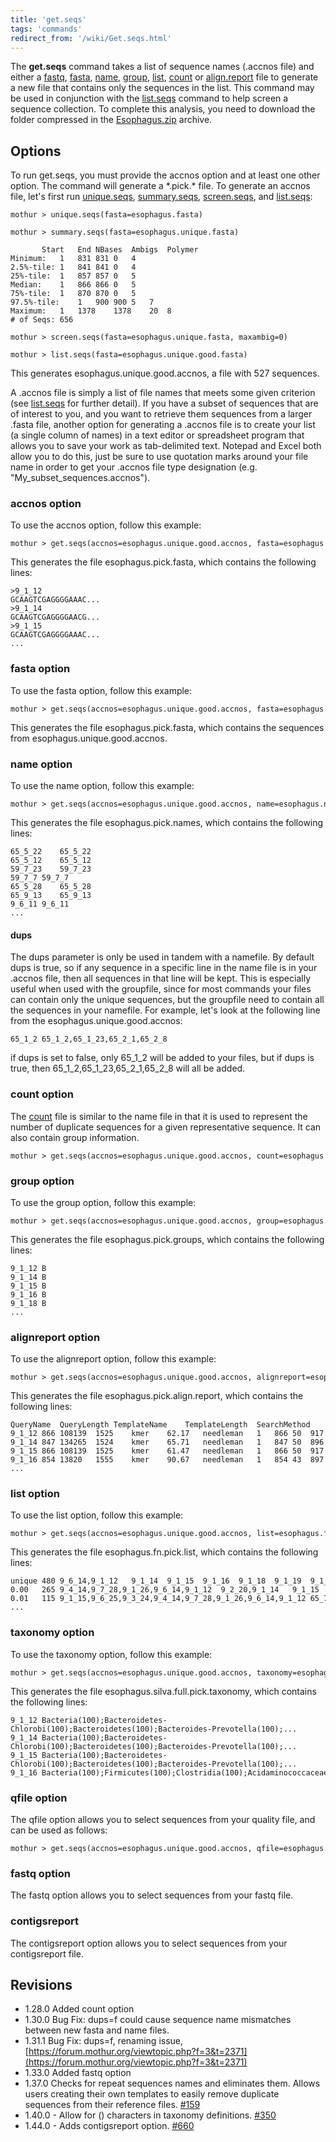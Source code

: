 ```yaml
---
title: 'get.seqs'
tags: 'commands'
redirect_from: '/wiki/Get.seqs.html'
---
```

The **get.seqs** command takes a list of sequence
names (.accnos file) and either a [ fastq](/wiki/fastq_file), [
fasta](/wiki/fasta_file), [ name](/wiki/name_file), [
group](/wiki/group_file), [ list](/wiki/list_file), [
count](/wiki/Count_File) or [
align.report](/wiki/align.report_file) file to generate a new file
that contains only the sequences in the list. This command may be used
in conjunction with the [list.seqs](/wiki/list.seqs) command to
help screen a sequence collection. To complete this analysis, you need
to download the folder compressed in the [
Esophagus.zip](https://mothur.s3.us-east-2.amazonaws.com/wiki/esophagus.zip) archive.


## Options

To run get.seqs, you must provide the accnos option and at least one
other option. The command will generate a \*.pick.\* file. To generate
an accnos file, let's first run [unique.seqs](/wiki/unique.seqs),
[summary.seqs](/wiki/summary.seqs),
[screen.seqs](/wiki/screen.seqs), and
[list.seqs](/wiki/list.seqs):

    mothur > unique.seqs(fasta=esophagus.fasta)

    mothur > summary.seqs(fasta=esophagus.unique.fasta)

           Start   End NBases  Ambigs  Polymer
    Minimum:   1   831 831 0   4
    2.5%-tile: 1   841 841 0   4
    25%-tile:  1   857 857 0   5
    Median:    1   866 866 0   5
    75%-tile:  1   870 870 0   5
    97.5%-tile:    1   900 900 5   7
    Maximum:   1   1378    1378    20  8
    # of Seqs: 656

    mothur > screen.seqs(fasta=esophagus.unique.fasta, maxambig=0)

    mothur > list.seqs(fasta=esophagus.unique.good.fasta)

This generates esophagus.unique.good.accnos, a file with 527 sequences.

A .accnos file is simply a list of file names that meets some given
criterion (see [list.seqs](/wiki/list.seqs) for further detail). If
you have a subset of sequences that are of interest to you, and you want
to retrieve them sequences from a larger .fasta file, another option for
generating a .accnos file is to create your list (a single column of
names) in a text editor or spreadsheet program that allows you to save
your work as tab-delimited text. Notepad and Excel both allow you to do
this, just be sure to use quotation marks around your file name in order
to get your .accnos file type designation (e.g.
"My\_subset\_sequences.accnos").

### accnos option

To use the accnos option, follow this example:

    mothur > get.seqs(accnos=esophagus.unique.good.accnos, fasta=esophagus.fasta)

This generates the file esophagus.pick.fasta, which contains the
following lines:

    >9_1_12
    GCAAGTCGAGGGGAAAC...
    >9_1_14
    GCAAGTCGAGGGGAACG...
    >9_1_15
    GCAAGTCGAGGGGAAAC...
    ...

### fasta option

To use the fasta option, follow this example:

    mothur > get.seqs(accnos=esophagus.unique.good.accnos, fasta=esophagus.fasta)

This generates the file esophagus.pick.fasta, which contains the
sequences from esophagus.unique.good.accnos.

### name option

To use the name option, follow this example:

    mothur > get.seqs(accnos=esophagus.unique.good.accnos, name=esophagus.names)

This generates the file esophagus.pick.names, which contains the
following lines:

    65_5_22    65_5_22
    65_5_12    65_5_12
    59_7_23    59_7_23
    59_7_7 59_7_7
    65_5_28    65_5_28
    65_9_13    65_9_13
    9_6_11 9_6_11
    ...

#### dups

The dups parameter is only be used in tandem with a namefile. By default
dups is true, so if any sequence in a specific line in the name file is
in your .accnos file, then all sequences in that line will be kept. This
is especially useful when used with the groupfile, since for most
commands your files can contain only the unique sequences, but the
groupfile need to contain all the sequences in your namefile. For
example, let's look at the following line from the
esophagus.unique.good.accnos:

    65_1_2 65_1_2,65_1_23,65_2_1,65_2_8

if dups is set to false, only 65\_1\_2 will be added to your files, but
if dups is true, then 65\_1\_2,65\_1\_23,65\_2\_1,65\_2\_8 will all be
added.

### count option

The [ count](/wiki/Count_File) file is similar to the name file in
that it is used to represent the number of duplicate sequences for a
given representative sequence. It can also contain group information.

    mothur > get.seqs(accnos=esophagus.unique.good.accnos, count=esophagus.count_table)

### group option

To use the group option, follow this example:

    mothur > get.seqs(accnos=esophagus.unique.good.accnos, group=esophagus.groups)

This generates the file esophagus.pick.groups, which contains the
following lines:

    9_1_12 B
    9_1_14 B
    9_1_15 B
    9_1_16 B
    9_1_18 B
    ...

### alignreport option

To use the alignreport option, follow this example:

    mothur > get.seqs(accnos=esophagus.unique.good.accnos, alignreport=esophagus.align.report)

This generates the file esophagus.pick.align.report, which contains the
following lines:

    QueryName  QueryLength TemplateName    TemplateLength  SearchMethod    SearchScore AlignmentMethod QueryStart  QueryEnd    TemplateStart   TemplateEnd PairwiseAlignmentLength GapsInQuery GapsInTemplate  LongestInsert   SimBtwnQuery&Template   
    9_1_12 866 108139  1525    kmer    62.17   needleman   1   866 50  917 868 2   0   0   91.36   
    9_1_14 847 134265  1524    kmer    65.71   needleman   1   847 50  896 849 2   2   0   90.81   
    9_1_15 866 108139  1525    kmer    61.47   needleman   1   866 50  917 869 3   1   1   91.02   
    9_1_16 854 13820   1555    kmer    90.67   needleman   1   854 43  897 859 5   4   1   97.56   
    ...

### list option

To use the list option, follow this example:

    mothur > get.seqs(accnos=esophagus.unique.good.accnos, list=esophagus.fn.list)

This generates the file esophagus.fn.pick.list, which contains the
following lines:

    unique 480 9_6_14,9_1_12   9_1_14  9_1_15  9_1_16  9_1_18  9_1_19  9_1_20  9_1_26  9_1_27  ... 
    0.00   265 9_4_14,9_7_28,9_1_26,9_6_14,9_1_12  9_2_20,9_1_14   9_1_15  9_1_16 ...
    0.01   115 9_1_15,9_6_25,9_3_24,9_4_14,9_7_28,9_1_26,9_6_14,9_1_12 65_7_10,65_1_30,9_6_15,9_8_20, ...
    ...

### taxonomy option

To use the taxonomy option, follow this example:

    mothur > get.seqs(accnos=esophagus.unique.good.accnos, taxonomy=esophagus.silva.full.taxonomy)

This generates the file esophagus.silva.full.pick.taxonomy, which
contains the following lines:

    9_1_12 Bacteria(100);Bacteroidetes-Chlorobi(100);Bacteroidetes(100);Bacteroides-Prevotella(100);...
    9_1_14 Bacteria(100);Bacteroidetes-Chlorobi(100);Bacteroidetes(100);Bacteroides-Prevotella(100);...
    9_1_15 Bacteria(100);Bacteroidetes-Chlorobi(100);Bacteroidetes(100);Bacteroides-Prevotella(100);...
    9_1_16 Bacteria(100);Firmicutes(100);Clostridia(100);Acidaminococcaceae(100);Veillonella(100);...

### qfile option

The qfile option allows you to select sequences from your quality file,
and can be used as follows:

    mothur > get.seqs(accnos=esophagus.unique.good.accnos, qfile=esophagus.qual)

### fastq option

The fastq option allows you to select sequences from your fastq file.

### contigsreport

The contigsreport option allows you to select sequences from your
contigsreport file.

## Revisions

-   1.28.0 Added count option
-   1.30.0 Bug Fix: dups=f could cause sequence name mismatches between
    new fasta and name files.
-   1.31.1 Bug Fix: dups=f, renaming issue,
    [https://forum.mothur.org/viewtopic.php?f=3&t=2371](https://forum.mothur.org/viewtopic.php?f=3&t=2371)
-   1.33.0 Added fastq option
-   1.37.0 Checks for repeat sequences names and eliminates them. Allows
    users creating their own templates to easily remove duplicate
    sequences from their reference files.
    [\#159](https://github.com/mothur/mothur/issues/159)
-   1.40.0 - Allow for () characters in taxonomy definitions.
    [\#350](https://github.com/mothur/mothur/issues/350)
-   1.44.0 - Adds contigsreport option.
    [\#660](https://github.com/mothur/mothur/issues/660)


